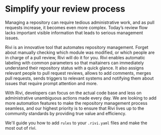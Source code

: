 # Simplify your review process

Managing a repository can require tedious administrative work, and as pull requests increase, it becomes even more complex. Today’s review flow lacks important visible information that leads to serious management issues.

Rivi is an innovative tool that automates repository management. Forget about manually checking which module was modified, or which people are in charge of a pull review, Rivi will do it for you.
Rivi enables automatic labeling with common parameters so that maitainers can immediately understand their repository status with a quick glance. It also assigns relevant people to pull request reviews, allows to add comments, merges pull requests, sends triggers to relevant systems and notifying them about issues that require prompt attention and more.

With Rivi, developers can focus on the actual code base and less on administrative unambiguous actions made every day.  We are looking to add more automation features to make the repository management process seamless, and our highest priority is to ensure that Rivi lives up to the community standards by providing true value and efficiency.

We'll guide you how to add `rules` to your `.rivi.yaml` files and make the most out of rivi.  
